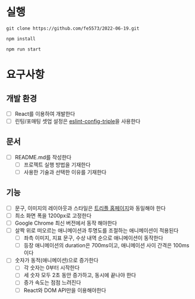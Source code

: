 # 실행
```
git clone https://github.com/fe5573/2022-06-19.git

npm install

npm run start
```
# 요구사항
## 개발 환경
- [ ] React를 이용하여 개발한다
- [ ] 린팅/포매팅 셋업 설정은 [eslint-config-triple](https://github.com/titicacadev/eslint-config-triple)을 사용한다

## 문서
- [ ] README.md를 작성한다
  - [ ] 프로젝트 실행 방법을 기재한다
  - [ ] 사용한 기술과 선택한 이유를 기재한다

## 기능
- [ ] 문구, 이미지의 레이아웃과 스타일은 [트리플 홈페이지](https://triple.guide/)와 동일해야 한다
- [ ] 최소 화면 폭을 1200px로 고정한다
- [ ] Google Chrome 최신 버전에서 동작 해야한다
- [ ] 살짝 위로 떠오르는 애니메이션과 투명도를 조절하는 애니메이션이 적용된다
  - [ ] 좌측 이미지, 지표 문구, 수상 내역 순으로 애니메이션이 동작한다
  - [ ] 등장 애니메이션의 duration은 700ms이고, 애니메이션 사이 간격은 100ms이다
- [ ] 숫자가 동적(애니메이션)으로 증가한다
  - [ ] 각 숫자는 0부터 시작한다
  - [ ] 세 숫자 모두 2초 동안 증가하고, 동시에 끝나야 한다
  - [ ] 증가 속도는 점점 느려진다
  - [ ] React와 DOM API만을 이용해야한다
